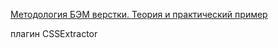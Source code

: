 [Методология БЭМ верстки. Теория и практический пример](https://www.youtube.com/watch?v=q1tdG7EIGa8)

плагин CSSExtractor